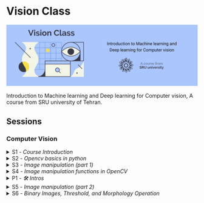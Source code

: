 # Vision Class

![test](Assets/Header.jpg)

Introduction to Machine learning and Deep learning for Computer vision, A course from SRU university of Tehran.

## Sessions

### Computer Vision

<details>
<summary>S1 - <i>Course Introduction</i></summary>

#### Topics
`Computer vision overview`
`Course logistics`

#### NoteBooks

#### Slides
[PDF](http://class.vision/96-97/01_intro.pdf)

#### Student notes

#### Videos

#### Practices

</details>

<details>
<summary>S2 -  <i>Opencv basics in python</i></summary>

#### 🎯 Topics
- Reading Images
- Color Spaces
- Displaying Images
- Saving Images

#### 📒 NoteBooks
1. Reading, writing and displaying images
2. Grayscaling
3. Color Spaces

#### 📝 Student notes

#### 🎞 Videos

#### 🛠 Practices

</details>

<details>
<summary>S3 - <i>Image manipulation (part 1)</i></summary>

#### Topics
`Linear aljebra`
`Transform matrixes`
`Interpolation Methods`

#### Slides
Image manipulations(1) [ [PDF]([http://class.vision/96-97/01_intro.pdf](http://class.vision/96-97/02_Image%20manipulations(1).pdf)),
[PPT]([http://class.vision/96-97/01_intro.pdf](http://class.vision/96-97/02_Image%20manipulations(1).pptx)) ]

#### 📒 NoteBooks

#### 📝 Student notes

#### 🎞 Videos

#### 🛠 Practices

</details>

<details>
<summary>S4 - <i>Image manipulation functions in OpenCV</i></summary>

#### Topics
`Draw geometric shapes`
`Transform matrixes`
`Translations`
`Rotation`
`Resizing`
`Image pyramid!`
`Cropping`

#### Slides
Image manipulations(1) [ [PDF]([http://class.vision/96-97/01_intro.pdf](http://class.vision/96-97/02_Image%20manipulations(1).pdf)),
[PPT]([http://class.vision/96-97/01_intro.pdf](http://class.vision/96-97/02_Image%20manipulations(1).pptx)) ]

#### 📒 NoteBooks
04-Drawing Images.ipynb
05-Translations.ipynb
06-Rotations.ipynb
07-Scaling, re-sizing and interpolations.ipynb
08-Image Pyramids.ipynb
09-Cropping.ipynb

#### 📝 Student notes

#### 🎞 Videos
[aparat](https://www.aparat.com/v/vaYxt)

</details>

<details>
<summary>P1 - <i>🛠 Intros</i></summary>

</details>


<details>
<summary>S5 - <i>Image manipulation (part 2)</i></summary>

#### Topics
`Logical and Mathematical Operations in OpenCV`
`Image masking in OpenCV`
`Convolution and Correlation filters`
`Moving average`
`Sharpening`
`Filters in OpenCV`

#### Slides
Image manipulations(2) [ [PDF](http://class.vision/96-97/03_Image%20manipulations(2).pdf),
[PPT](http://class.vision/96-97/03_Image%20manipulations(2).pptx) ]

#### 📒 NoteBooks
10-Arithmetic Operations.ipynb
11-Bitwise Operations and Masking.ipynb
12-Convolutions and Blurring.ipynb
13-Sharpening.ipynb

#### 📝 Student notes

#### 🎞 Videos
[aparat]([https://www.aparat.com/v/vaYxt](https://www.aparat.com/v/W8deM))

</details>

<details>
<summary>S6 - <i>Binary Images, Threshold, and Morphology Operation</i></summary>

#### Topics
`Images kinds!`
`Binary images`
`Threshold`
`Thresholding in OpenCV`
`Morphology (Dilation, Opening, Closing)`
`Morphology in OpenCV`

#### Slides
Binary Images and Morphology `[PDF](http://class.vision/96-97/04_Morphology.pdf)`
`[PPT](http://class.vision/96-97/04_Morphology.pptx)`

#### 📒 NoteBooks
14-Thresholding, Binarization & Adaptive Thresholding.ipynb
15-Dilation, Erosion, Opening and Closing.ipynb

#### 📝 Student notes

#### 🎞 Videos
[aparat](https://www.aparat.com/v/tMB7C)

</details>